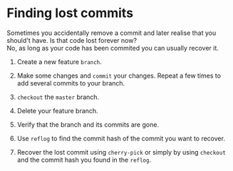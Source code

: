 # Finding lost commits

Sometimes you accidentally remove a commit and later realise that you should't have. Is that code lost forever now?  
No, as long as your code has been commited you can usually recover it.

1. Create a new feature `branch`.

2. Make some changes and `commit` your changes. Repeat a few times to add several commits to your branch. 

4. `checkout` the `master` branch.

5. Delete your feature branch.

6. Verify that the branch and its commits are gone.

7. Use `reflog` to find the commit hash of the commit you want to recover.

8. Recover the lost commit using `cherry-pick` or simply by using `checkout` and the commit hash you found in the `reflog`.
